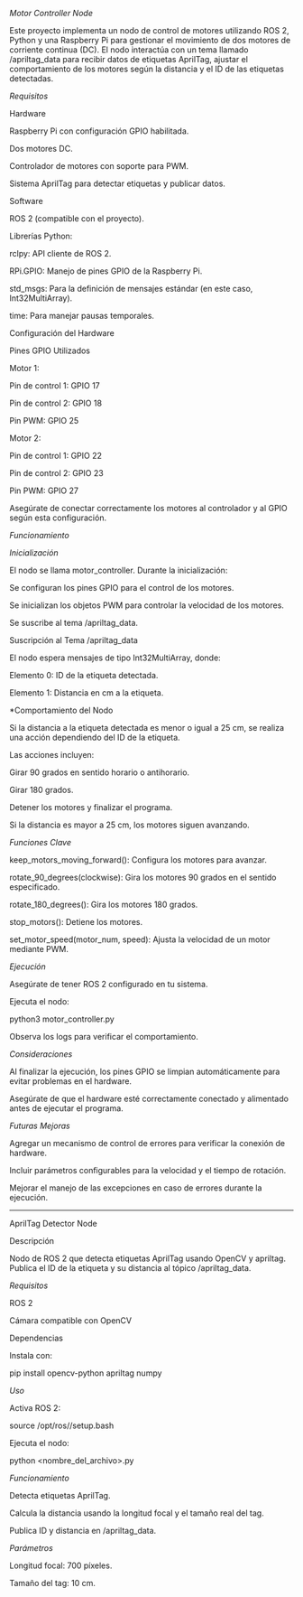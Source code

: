 *Motor Controller Node*

Este proyecto implementa un nodo de control de motores utilizando ROS 2, Python y una Raspberry Pi para gestionar el movimiento de dos motores de corriente continua (DC). El nodo interactúa con un tema llamado /apriltag_data para recibir datos de etiquetas AprilTag, ajustar el comportamiento de los motores según la distancia y el ID de las etiquetas detectadas.

*Requisitos*

Hardware

Raspberry Pi con configuración GPIO habilitada.

Dos motores DC.

Controlador de motores con soporte para PWM.

Sistema AprilTag para detectar etiquetas y publicar datos.

Software

ROS 2 (compatible con el proyecto).

Librerías Python:

rclpy: API cliente de ROS 2.

RPi.GPIO: Manejo de pines GPIO de la Raspberry Pi.

std_msgs: Para la definición de mensajes estándar (en este caso, Int32MultiArray).

time: Para manejar pausas temporales.

Configuración del Hardware

Pines GPIO Utilizados

Motor 1:

Pin de control 1: GPIO 17

Pin de control 2: GPIO 18

Pin PWM: GPIO 25

Motor 2:

Pin de control 1: GPIO 22

Pin de control 2: GPIO 23

Pin PWM: GPIO 27

Asegúrate de conectar correctamente los motores al controlador y al GPIO según esta configuración.

*Funcionamiento*

*Inicialización*

El nodo se llama motor_controller. Durante la inicialización:

Se configuran los pines GPIO para el control de los motores.

Se inicializan los objetos PWM para controlar la velocidad de los motores.

Se suscribe al tema /apriltag_data.

Suscripción al Tema /apriltag_data

El nodo espera mensajes de tipo Int32MultiArray, donde:

Elemento 0: ID de la etiqueta detectada.

Elemento 1: Distancia en cm a la etiqueta.

*Comportamiento del Nodo

Si la distancia a la etiqueta detectada es menor o igual a 25 cm, se realiza una acción dependiendo del ID de la etiqueta.

Las acciones incluyen:

Girar 90 grados en sentido horario o antihorario.

Girar 180 grados.

Detener los motores y finalizar el programa.

Si la distancia es mayor a 25 cm, los motores siguen avanzando.

*Funciones Clave*

keep_motors_moving_forward(): Configura los motores para avanzar.

rotate_90_degrees(clockwise): Gira los motores 90 grados en el sentido especificado.

rotate_180_degrees(): Gira los motores 180 grados.

stop_motors(): Detiene los motores.

set_motor_speed(motor_num, speed): Ajusta la velocidad de un motor mediante PWM.

*Ejecución*

Asegúrate de tener ROS 2 configurado en tu sistema.

Ejecuta el nodo:

python3 motor_controller.py

Observa los logs para verificar el comportamiento.

*Consideraciones*

Al finalizar la ejecución, los pines GPIO se limpian automáticamente para evitar problemas en el hardware.

Asegúrate de que el hardware esté correctamente conectado y alimentado antes de ejecutar el programa.

*Futuras Mejoras*

Agregar un mecanismo de control de errores para verificar la conexión de hardware.

Incluir parámetros configurables para la velocidad y el tiempo de rotación.

Mejorar el manejo de las excepciones en caso de errores durante la ejecución.

----
AprilTag Detector Node

Descripción

Nodo de ROS 2 que detecta etiquetas AprilTag usando OpenCV y apriltag. Publica el ID de la etiqueta y su distancia al tópico /apriltag_data.

*Requisitos*

ROS 2

Cámara compatible con OpenCV

Dependencias

Instala con:

pip install opencv-python apriltag numpy

*Uso*

Activa ROS 2:

source /opt/ros/<distro>/setup.bash

Ejecuta el nodo:

python <nombre_del_archivo>.py

*Funcionamiento*

Detecta etiquetas AprilTag.

Calcula la distancia usando la longitud focal y el tamaño real del tag.

Publica ID y distancia en /apriltag_data.

*Parámetros*

Longitud focal: 700 píxeles.

Tamaño del tag: 10 cm.

